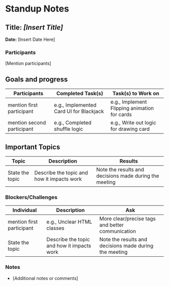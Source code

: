 # Standup Notes

## Title: *[Insert Title]*

**Date:** [Insert Date Here]

### Participants
[Mention participants]

## Goals and progress
| **Participants**       | **Completed Task(s)**          | **Task(s) to Work on**       |
|-------------------------|-------------------------------------------|------------------------------------------|
| mention first participant | e.g., Implemented Card UI for Blackjack | e.g., Implement Flipping animation for cards |
| mention second participant| e.g., Completed shuffle logic | e.g., Write out logic for drawing card |

## Important Topics
| **Topic** | **Description** | **Results** |
| --------- | --------------- | ----------- |
| State the topic | Describe the topic and how it impacts work | Note the results and decisions made during the meeting|

### Blockers/Challenges
| **Individual** | **Description** | **Ask** |
| --------- | --------------- | ----------- |
| mention first participant | e.g., Unclear HTML classes | More clear/precise tags and better communication
| State the topic | Describe the topic and how it impacts work | Note the results and decisions made during the meeting|

### Notes
- [Additional notes or comments]